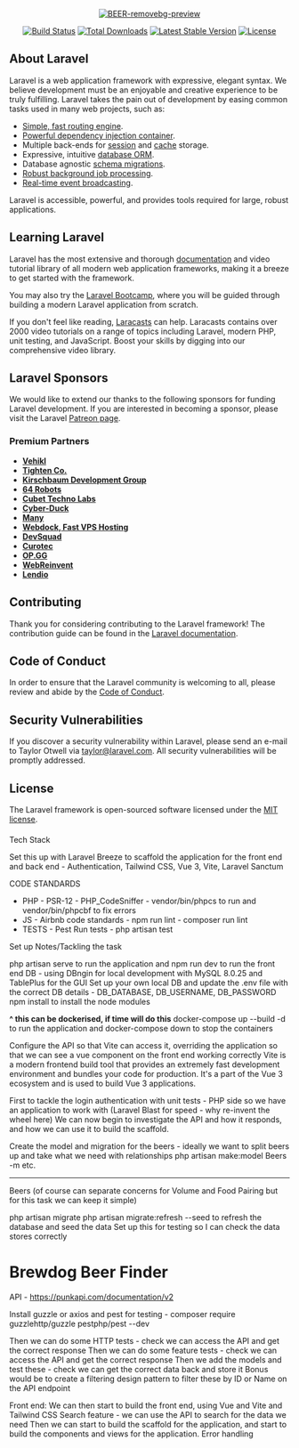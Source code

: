 <p align="center">
<a href="https://github.com/dom-king/brewdog-beer-finder"><img src="https://i.ibb.co/G0Vv9dj/BEER-removebg-preview.png" alt="BEER-removebg-preview"></a>
</p>

<p align="center">
<a href="https://github.com/laravel/framework/actions"><img src="https://github.com/laravel/framework/workflows/tests/badge.svg" alt="Build Status"></a>
<a href="https://packagist.org/packages/laravel/framework"><img src="https://img.shields.io/packagist/dt/laravel/framework" alt="Total Downloads"></a>
<a href="https://packagist.org/packages/laravel/framework"><img src="https://img.shields.io/packagist/v/laravel/framework" alt="Latest Stable Version"></a>
<a href="https://packagist.org/packages/laravel/framework"><img src="https://img.shields.io/packagist/l/laravel/framework" alt="License"></a>
</p>

## About Laravel

Laravel is a web application framework with expressive, elegant syntax. We believe development must be an enjoyable and creative experience to be truly fulfilling. Laravel takes the pain out of development by easing common tasks used in many web projects, such as:

- [Simple, fast routing engine](https://laravel.com/docs/routing).
- [Powerful dependency injection container](https://laravel.com/docs/container).
- Multiple back-ends for [session](https://laravel.com/docs/session) and [cache](https://laravel.com/docs/cache) storage.
- Expressive, intuitive [database ORM](https://laravel.com/docs/eloquent).
- Database agnostic [schema migrations](https://laravel.com/docs/migrations).
- [Robust background job processing](https://laravel.com/docs/queues).
- [Real-time event broadcasting](https://laravel.com/docs/broadcasting).

Laravel is accessible, powerful, and provides tools required for large, robust applications.

## Learning Laravel

Laravel has the most extensive and thorough [documentation](https://laravel.com/docs) and video tutorial library of all modern web application frameworks, making it a breeze to get started with the framework.

You may also try the [Laravel Bootcamp](https://bootcamp.laravel.com), where you will be guided through building a modern Laravel application from scratch.

If you don't feel like reading, [Laracasts](https://laracasts.com) can help. Laracasts contains over 2000 video tutorials on a range of topics including Laravel, modern PHP, unit testing, and JavaScript. Boost your skills by digging into our comprehensive video library.

## Laravel Sponsors

We would like to extend our thanks to the following sponsors for funding Laravel development. If you are interested in becoming a sponsor, please visit the Laravel [Patreon page](https://patreon.com/taylorotwell).

### Premium Partners

- **[Vehikl](https://vehikl.com/)**
- **[Tighten Co.](https://tighten.co)**
- **[Kirschbaum Development Group](https://kirschbaumdevelopment.com)**
- **[64 Robots](https://64robots.com)**
- **[Cubet Techno Labs](https://cubettech.com)**
- **[Cyber-Duck](https://cyber-duck.co.uk)**
- **[Many](https://www.many.co.uk)**
- **[Webdock, Fast VPS Hosting](https://www.webdock.io/en)**
- **[DevSquad](https://devsquad.com)**
- **[Curotec](https://www.curotec.com/services/technologies/laravel/)**
- **[OP.GG](https://op.gg)**
- **[WebReinvent](https://webreinvent.com/?utm_source=laravel&utm_medium=github&utm_campaign=patreon-sponsors)**
- **[Lendio](https://lendio.com)**

## Contributing

Thank you for considering contributing to the Laravel framework! The contribution guide can be found in the [Laravel documentation](https://laravel.com/docs/contributions).

## Code of Conduct

In order to ensure that the Laravel community is welcoming to all, please review and abide by the [Code of Conduct](https://laravel.com/docs/contributions#code-of-conduct).

## Security Vulnerabilities

If you discover a security vulnerability within Laravel, please send an e-mail to Taylor Otwell via [taylor@laravel.com](mailto:taylor@laravel.com). All security vulnerabilities will be promptly addressed.

## License

The Laravel framework is open-sourced software licensed under the [MIT license](https://opensource.org/licenses/MIT).








####

Tech Stack 

Set this up with Laravel Breeze to scaffold the application for the front end and back end - Authentication, Tailwind CSS, Vue 3, Vite, Laravel Sanctum

CODE STANDARDS

- PHP - PSR-12 - PHP_CodeSniffer - vendor/bin/phpcs to run and vendor/bin/phpcbf to fix errors
- JS - Airbnb code standards - npm run lint - composer run lint 
- TESTS - Pest Run tests -  php artisan test

Set up Notes/Tackling the task 

php artisan serve to run the application and npm run dev to run the front end
DB - using DBngin for local development with MySQL 8.0.25 and TablePlus for the GUI
Set up your own local DB and update the .env file with the correct DB details - DB_DATABASE, DB_USERNAME, DB_PASSWORD
npm install to install the node modules

**^ this can be dockerised, if time will do this** docker-compose up --build -d to run the application and docker-compose down to stop the containers

Configure the API so that Vite can access it, overriding the application so that we can see a vue component on the front end working correctly
Vite is a modern frontend build tool that provides an extremely fast development environment and bundles your code for production. It's a part of the Vue 3 ecosystem and is used to build Vue 3 applications.

First to tackle the login authentication with unit tests - PHP side so we have an application to work with (Laravel Blast for speed - why re-invent the wheel here)
We can now begin to investigate the API and how it responds, and how we can use it to build the scaffold.
 

Create the model and migration for the beers - ideally we want to split beers up and take what we need with relationships
php artisan make:model Beers -m etc.

----- 
Beers
(of course can separate concerns for Volume and Food Pairing but for this task we can keep it simple)

php artisan migrate 
php artisan migrate:refresh --seed to refresh the database and seed the data
Set up this for testing so I can check the data stores correctly 




# Brewdog Beer Finder
API - https://punkapi.com/documentation/v2

Install guzzle or axios and pest for testing - composer require guzzlehttp/guzzle pestphp/pest --dev

Then we can do some HTTP tests - check we can access the API and get the correct response
Then we can do some feature tests - check we can access the API and get the correct response
Then we add the models and test these - check we can get the correct data back and store it
Bonus would be to create a filtering design pattern to filter these by ID or Name on the API endpoint

Front end: 
We can then start to build the front end, using Vue and Vite and Tailwind CSS
Search feature - we can use the API to search for the data we need
Then we can start to build the scaffold for the application, and start to build the components and views for the application.
Error handling



